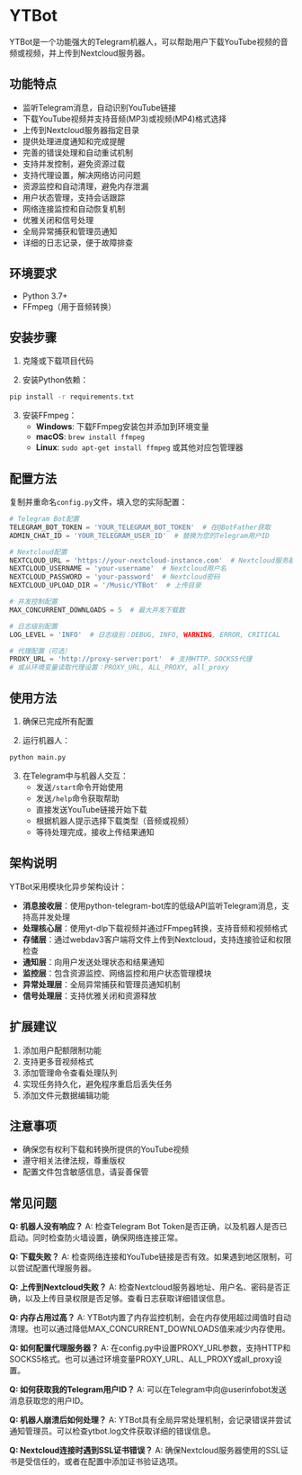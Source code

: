 # YTBot

YTBot是一个功能强大的Telegram机器人，可以帮助用户下载YouTube视频的音频或视频，并上传到Nextcloud服务器。

## 功能特点

- 监听Telegram消息，自动识别YouTube链接
- 下载YouTube视频并支持音频(MP3)或视频(MP4)格式选择
- 上传到Nextcloud服务器指定目录
- 提供处理进度通知和完成提醒
- 完善的错误处理和自动重试机制
- 支持并发控制，避免资源过载
- 支持代理设置，解决网络访问问题
- 资源监控和自动清理，避免内存泄漏
- 用户状态管理，支持会话跟踪
- 网络连接监控和自动恢复机制
- 优雅关闭和信号处理
- 全局异常捕获和管理员通知
- 详细的日志记录，便于故障排查

## 环境要求

- Python 3.7+
- FFmpeg（用于音频转换）

## 安装步骤

1. 克隆或下载项目代码

2. 安装Python依赖：
```bash
pip install -r requirements.txt
```

3. 安装FFmpeg：
   - **Windows**: 下载FFmpeg安装包并添加到环境变量
   - **macOS**: `brew install ffmpeg`
   - **Linux**: `sudo apt-get install ffmpeg` 或其他对应包管理器

## 配置方法

复制并重命名`config.py`文件，填入您的实际配置：

```python
# Telegram Bot配置
TELEGRAM_BOT_TOKEN = 'YOUR_TELEGRAM_BOT_TOKEN'  # 在@BotFather获取
ADMIN_CHAT_ID = 'YOUR_TELEGRAM_USER_ID'  # 替换为您的Telegram用户ID

# Nextcloud配置
NEXTCLOUD_URL = 'https://your-nextcloud-instance.com'  # Nextcloud服务器地址
NEXTCLOUD_USERNAME = 'your-username'  # Nextcloud用户名
NEXTCLOUD_PASSWORD = 'your-password'  # Nextcloud密码
NEXTCLOUD_UPLOAD_DIR = '/Music/YTBot'  # 上传目录

# 并发控制配置
MAX_CONCURRENT_DOWNLOADS = 5  # 最大并发下载数

# 日志级别配置
LOG_LEVEL = 'INFO'  # 日志级别：DEBUG, INFO, WARNING, ERROR, CRITICAL

# 代理配置（可选）
PROXY_URL = 'http://proxy-server:port'  # 支持HTTP、SOCKS5代理
# 或从环境变量读取代理设置：PROXY_URL, ALL_PROXY, all_proxy
```

## 使用方法

1. 确保已完成所有配置

2. 运行机器人：
```bash
python main.py
```

3. 在Telegram中与机器人交互：
   - 发送`/start`命令开始使用
   - 发送`/help`命令获取帮助
   - 直接发送YouTube链接开始下载
   - 根据机器人提示选择下载类型（音频或视频）
   - 等待处理完成，接收上传结果通知

## 架构说明

YTBot采用模块化异步架构设计：

- **消息接收层**：使用python-telegram-bot库的低级API监听Telegram消息，支持高并发处理
- **处理核心层**：使用yt-dlp下载视频并通过FFmpeg转换，支持音频和视频格式
- **存储层**：通过webdav3客户端将文件上传到Nextcloud，支持连接验证和权限检查
- **通知层**：向用户发送处理状态和结果通知
- **监控层**：包含资源监控、网络监控和用户状态管理模块
- **异常处理层**：全局异常捕获和管理员通知机制
- **信号处理层**：支持优雅关闭和资源释放

## 扩展建议

1. 添加用户配额限制功能
2. 支持更多音视频格式
3. 添加管理命令查看处理队列
4. 实现任务持久化，避免程序重启后丢失任务
5. 添加文件元数据编辑功能

## 注意事项

- 确保您有权利下载和转换所提供的YouTube视频
- 遵守相关法律法规，尊重版权
- 配置文件包含敏感信息，请妥善保管

## 常见问题

**Q: 机器人没有响应？**
A: 检查Telegram Bot Token是否正确，以及机器人是否已启动。同时检查防火墙设置，确保网络连接正常。

**Q: 下载失败？**
A: 检查网络连接和YouTube链接是否有效。如果遇到地区限制，可以尝试配置代理服务器。

**Q: 上传到Nextcloud失败？**
A: 检查Nextcloud服务器地址、用户名、密码是否正确，以及上传目录权限是否足够。查看日志获取详细错误信息。

**Q: 内存占用过高？**
A: YTBot内置了内存监控机制，会在内存使用超过阈值时自动清理。也可以通过降低MAX_CONCURRENT_DOWNLOADS值来减少内存使用。

**Q: 如何配置代理服务器？**
A: 在config.py中设置PROXY_URL参数，支持HTTP和SOCKS5格式。也可以通过环境变量PROXY_URL、ALL_PROXY或all_proxy设置。

**Q: 如何获取我的Telegram用户ID？**
A: 可以在Telegram中向@userinfobot发送消息获取您的用户ID。

**Q: 机器人崩溃后如何处理？**
A: YTBot具有全局异常处理机制，会记录错误并尝试通知管理员。可以检查ytbot.log文件获取详细的错误信息。

**Q: Nextcloud连接时遇到SSL证书错误？**
A: 确保Nextcloud服务器使用的SSL证书是受信任的，或者在配置中添加证书验证选项。
